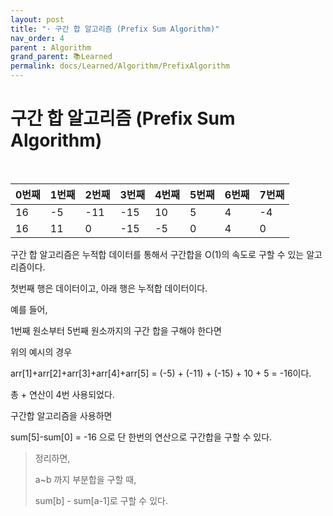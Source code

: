 ```yaml
---
layout: post
title: "· 구간 합 알고리즘 (Prefix Sum Algorithm)"
nav_order: 4
parent : Algorithm
grand_parent: 📚Learned
permalink: docs/Learned/Algorithm/PrefixAlgorithm
---
```


# 구간 합 알고리즘 (Prefix Sum Algorithm)

<br>

| 0번째 | 1번째 | 2번째 | 3번째 | 4번째 | 5번째 | 6번째 | 7번째 |
| ----- | ----- | ----- | ----- | ----- | ----- | ----- | ----- |
| 16    | -5    | -11   | -15   | 10    | 5     | 4     | -4    |
| 16    | 11    | 0     | -15   | -5    | 0     | 4     | 0     |

구간 합 알고리즘은 누적합 데이터를 통해서 구간합을 O(1)의 속도로 구할 수 있는 알고리즘이다.

첫번째 행은 데이터이고, 아래 행은 누적합 데이터이다.

예를 들어,

1번째 원소부터 5번째 원소까지의 구간 합을 구해야 한다면

위의 예시의 경우

arr[1]+arr[2]+arr[3]+arr[4]+arr[5] = (-5) + (-11) + (-15) + 10 + 5 = -16이다.

총 + 연산이 4번 사용되었다.

구간합 알고리즘을 사용하면

sum[5]-sum[0] = -16 으로 단 한번의 연산으로 구간합을 구할 수 있다.



> 정리하면,
>
> a~b 까지 부분합을 구할 때,
>
> sum[b] - sum[a-1]로 구할 수 있다.



 